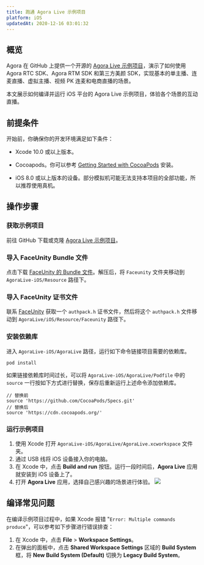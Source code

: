 ```yaml
---
title: 跑通 Agora Live 示例项目
platform: iOS
updatedAt: 2020-12-16 03:01:32
---
```


## 概览

Agora 在 GitHub 上提供一个开源的 [Agora Live 示例项目](https://github.com/AgoraIO-Usecase/AgoraLive)，演示了如何使用 Agora RTC SDK、Agora RTM SDK 和第三方美颜 SDK，实现基本的单主播、连麦直播、虚拟主播、视频 PK 连麦和电商直播的场景。

本文展示如何编译并运行 iOS 平台的 Agora Live 示例项目，体验各个场景的互动直播。

## 前提条件

开始前，你确保你的开发环境满足如下条件：

- Xcode 10.0 或以上版本。

- Cocoapods。你可以参考 [Getting Started with CocoaPods](https://guides.cocoapods.org/using/getting-started.html#getting-started) 安装。

- iOS 8.0 或以上版本的设备。部分模拟机可能无法支持本项目的全部功能，所以推荐使用真机。

## 操作步骤

### 获取示例项目

前往 GitHub 下载或克隆 [Agora Live 示例项目](https://github.com/AgoraIO-Usecase/AgoraLive)。

### 导入 FaceUnity Bundle 文件

点击下载 [FaceUnity 的 Bundle 文件](https://download.agora.io/components/release/Faceunity.zip)。解压后，将 `Faceunity` 文件夹移动到 `AgoraLive-iOS/Resource` 路径下。

### 导入 FaceUnity 证书文件

联系 [FaceUnity](http://faceunity.com/docs_develop/#/markdown/Demo) 获取一个 `authpack.h` 证书文件，然后将这个 `authpack.h` 文件移动到 `AgoraLive/iOS/Resource/Faceunity` 路径下。

### 安装依赖库

进入 `AgoraLive-iOS/AgoraLive` 路径，运行如下命令链接项目需要的依赖库。

```
pod install
```

如果链接依赖库时间过长，可以将 `AgoraLive-iOS/AgoraLive/Podfile` 中的 `source` 一行按如下方式进行替换，保存后重新运行上述命令添加依赖库。

```
// 替换前
source 'https://github.com/CocoaPods/Specs.git'
// 替换后
source 'https://cdn.cocoapods.org/'
```

### 运行示例项目

1. 使用 Xcode 打开 `AgoraLive-iOS/AgoraLive/AgoraLive.xcworkspace` 文件夹。
2. 通过 USB 线将 iOS 设备接入你的电脑。
3. 在 Xcode 中，点击 **Build and run** 按钮。运行一段时间后，**Agora Live** 应用就安装到 iOS 设备上了。
4. 打开 **Agora Live** 应用，选择自己感兴趣的场景进行体验。
   ![](https://web-cdn.agora.io/docs-files/1604664696370)

## 编译常见问题

在编译示例项目过程中，如果 Xcode 报错 "`Error: Multiple commands produce`"，可以参考如下步骤进行错误排查：

1. 在 Xcode 中，点击 **File** > **Workspace Settings**。
2. 在弹出的面板中，点击 **Shared Workspace Settings** 区域的 **Build System** 框，将 **New Build System (Default)** 切换为 **Legacy Build System**。
